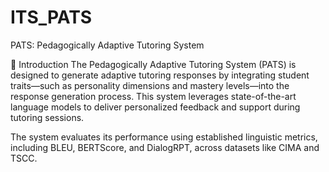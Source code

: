 # ITS_PATS
PATS: Pedagogically Adaptive Tutoring System

🧠 Introduction
The Pedagogically Adaptive Tutoring System (PATS) is designed to generate adaptive tutoring responses by integrating student traits—such as personality dimensions and mastery levels—into the response generation process. This system leverages state-of-the-art language models to deliver personalized feedback and support during tutoring sessions.

The system evaluates its performance using established linguistic metrics, including BLEU, BERTScore, and DialogRPT, across datasets like CIMA and TSCC.



